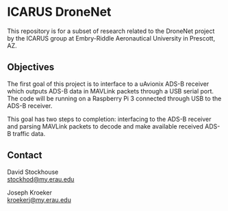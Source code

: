 # ICARUS DroneNet

This repository is for a subset of research related to the DroneNet project by
the ICARUS group at Embry-Riddle Aeronautical University in Prescott, AZ. 

## Objectives

The first goal of this project is to interface to a uAvionix ADS-B receiver
which outputs ADS-B data in MAVLink packets through a USB serial port. The code
will be running on a Raspberry Pi 3 connected through USB to the ADS-B receiver. 

This goal has two steps to completion: interfacing to the ADS-B receiver and
parsing MAVLink packets to decode and make available received ADS-B traffic
data.

## Contact

David Stockhouse  
[stockhod@my.erau.edu](mailto:stockhod@my.erau.edu)

Joseph Kroeker  
[kroekerj@my.erau.edu](mailto:kroekerj@my.erau.edu)

